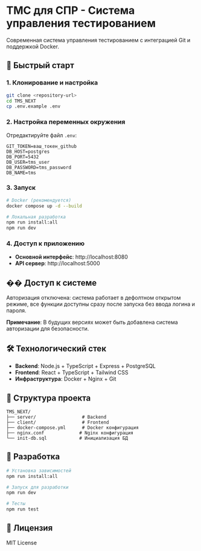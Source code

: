 # ТМС для СПР - Система управления тестированием

Современная система управления тестированием с интеграцией Git и поддержкой Docker.

## 🚀 Быстрый старт

### 1. Клонирование и настройка
```bash
git clone <repository-url>
cd TMS_NEXT
cp .env.example .env
```

### 2. Настройка переменных окружения
Отредактируйте файл `.env`:
```env
GIT_TOKEN=ваш_токен_github
DB_HOST=postgres
DB_PORT=5432
DB_USER=tms_user
DB_PASSWORD=tms_password
DB_NAME=tms
```

### 3. Запуск
```bash
# Docker (рекомендуется)
docker compose up -d --build

# Локальная разработка
npm run install:all
npm run dev
```

### 4. Доступ к приложению
- **Основной интерфейс**: http://localhost:8080
- **API сервер**: http://localhost:5000

## �� Доступ к системе

Авторизация отключена: система работает в дефолтном открытом режиме, все функции доступны сразу после запуска без ввода логина и пароля.

**Примечание**: В будущих версиях может быть добавлена система авторизации для безопасности.

## 🛠 Технологический стек

- **Backend**: Node.js + TypeScript + Express + PostgreSQL
- **Frontend**: React + TypeScript + Tailwind CSS
- **Инфраструктура**: Docker + Nginx + Git

## 📁 Структура проекта

```
TMS_NEXT/
├── server/                 # Backend
├── client/                 # Frontend
├── docker-compose.yml      # Docker конфигурация
├── nginx.conf             # Nginx конфигурация
└── init-db.sql            # Инициализация БД
```

## 🔧 Разработка

```bash
# Установка зависимостей
npm run install:all

# Запуск для разработки
npm run dev

# Тесты
npm run test
```

## 📝 Лицензия

MIT License 